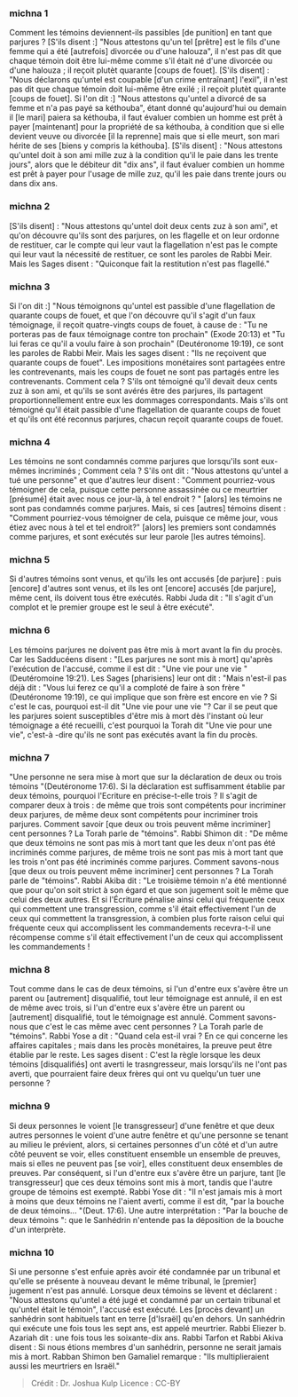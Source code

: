 
### michna 1
Comment les témoins deviennent-ils passibles [de punition] en tant que parjures ? [S'ils disent :] "Nous attestons qu'un tel [prêtre] est le fils d'une femme qui a été [autrefois] divorcée ou d'une halouza", il n'est pas dit que chaque témoin doit être lui-même comme s'il était né d'une divorcée ou d'une halouza ; il reçoit plutèt quarante [coups de fouet]. [S'ils disent] : "Nous déclarons qu'untel est coupable [d'un crime entraînant] l'exil", il n'est pas dit que chaque témoin doit lui-même être exilé ; il reçoit plutèt quarante [coups de fouet]. Si l'on dit :] "Nous attestons qu'untel a divorcé de sa femme et n'a pas payé sa kéthouba", étant donné qu'aujourd'hui ou demain il [le mari] paiera sa kéthouba, il faut évaluer combien un homme est prêt à payer [maintenant] pour la propriété de sa kéthouba, à condition que si elle devient veuve ou divorcée [il la reprenne] mais que si elle meurt, son mari hérite de ses [biens y compris la kéthouba]. [S'ils disent] :  "Nous attestons qu'untel doit à son ami mille zuz à la condition qu'il le paie dans les trente jours", alors que le débiteur dit "dix ans", il faut évaluer combien un homme est prêt à payer pour l'usage de mille zuz, qu'il les paie dans trente jours ou dans dix ans.

### michna 2
[S'ils disent] :  "Nous attestons qu'untel doit deux cents zuz à son ami", et qu'on découvre qu'ils sont des parjures, on les flagelle et on leur ordonne de restituer, car le compte qui leur vaut la flagellation n'est pas le compte qui leur vaut la nécessité de restituer, ce sont les paroles de Rabbi Meir. Mais les Sages disent :  "Quiconque fait la restitution n'est pas flagellé."

### michna 3
Si l'on dit :] "Nous témoignons qu'untel est passible d'une flagellation de quarante coups de fouet, et que l'on découvre qu'il s'agit d'un faux témoignage, il reçoit quatre-vingts coups de fouet, à cause de : "Tu ne porteras pas de faux témoignage contre ton prochain" (Exode 20:13) et "Tu lui feras ce qu'il a voulu faire à son prochain" (Deutéronome 19:19), ce sont les paroles de Rabbi Meir. Mais les sages disent : "Ils ne reçoivent que quarante coups de fouet". Les impositions monétaires sont partagées entre les contrevenants, mais les coups de fouet ne sont pas partagés entre les contrevenants. Comment cela ? S'ils ont témoigné qu'il devait deux cents zuz à son ami, et qu'ils se sont avérés être des parjures, ils partagent proportionnellement entre eux les dommages correspondants. Mais s'ils ont témoigné qu'il était passible d'une flagellation de quarante coups de fouet et qu'ils ont été reconnus parjures, chacun reçoit quarante coups de fouet.

### michna 4
Les témoins ne sont condamnés comme parjures que lorsqu'ils sont eux-mêmes incriminés ; Comment cela ? S'ils ont dit : "Nous attestons qu'untel a tué une personne" et que d'autres leur disent : "Comment pourriez-vous témoigner de cela, puisque cette personne assassinée ou ce meurtrier [présumé] était avec nous ce jour-là, à tel endroit ? " [alors] les témoins ne sont pas condamnés comme parjures. Mais, si ces [autres] témoins disent :  "Comment pourriez-vous témoigner de cela, puisque ce même jour, vous étiez avec nous à tel et tel endroit?" [alors] les premiers sont condamnés comme parjures, et sont exécutés sur leur parole [les autres témoins].

### michna 5
Si d'autres témoins sont venus, et qu'ils les ont accusés [de parjure] : puis [encore] d'autres sont venus, et ils les ont [encore] accusés [de parjure], même cent, ils doivent tous être exécutés. Rabbi Juda dit :  "Il s'agit d'un complot et le premier groupe est le seul à être exécuté".

### michna 6
Les témoins parjures ne doivent pas être mis à mort avant la fin du procès. Car les Sadducéens disent :  "[Les parjures ne sont mis à mort] qu'après l'exécution de l'accusé, comme il est dit : "Une vie pour une vie "(Deutéromoine 19:21). Les Sages [pharisiens] leur ont dit : "Mais n'est-il pas déjà dit : "Vous lui ferez ce qu'il a comploté de faire à son frère "(Deutéronome 19:19), ce qui implique que son frère est encore en vie ? Si c'est le cas, pourquoi est-il dit "Une vie pour une vie "? Car il se peut que les parjures soient susceptibles d'être mis à mort dès l'instant où leur témoignage a été recueilli, c'est pourquoi la Torah dit "Une vie pour une vie", c'est-à -dire qu'ils ne sont pas exécutés avant la fin du procès.

### michna 7
"Une personne ne sera mise à mort que sur la déclaration de deux ou trois témoins "(Deutéronome 17:6). Si la déclaration est suffisamment établie par deux témoins, pourquoi l'Ecriture en précise-t-elle trois ? Il s'agit de comparer deux à trois : de même que trois sont compétents pour incriminer deux parjures, de même deux sont compétents pour incriminer trois parjures. Comment savoir [que deux ou trois peuvent même incriminer] cent personnes ?  La Torah parle de "témoins". Rabbi Shimon dit : "De même que deux témoins ne sont pas mis à mort tant que les deux n'ont pas été incriminés comme parjures, de même trois ne sont pas mis à mort tant que les trois n'ont pas été incriminés comme parjures. Comment savons-nous [que deux ou trois peuvent même incriminer] cent personnes ?  La Torah parle de "témoins". Rabbi Akiba dit :  "Le troisième témoin n'a été mentionné que pour qu'on soit strict à son égard et que son jugement soit le même que celui des deux autres. Et si l'Écriture pénalise ainsi celui qui fréquente ceux qui commettent une transgression, comme s'il était effectivement l'un de ceux qui commettent la transgression, à combien plus forte raison celui qui fréquente ceux qui accomplissent les commandements recevra-t-il une récompense comme s'il était effectivement l'un de ceux qui accomplissent les commandements !

### michna 8
Tout comme dans le cas de deux témoins, si l'un d'entre eux s'avère être un parent ou [autrement] disqualifié, tout leur témoignage est annulé, il en est de même avec trois, si l'un d'entre eux s'avère être un parent ou [autrement] disqualifié, tout le témoignage est annulé. Comment savons-nous que c'est le cas même avec cent personnes ?  La Torah parle de "témoins". Rabbi Yose a dit :  "Quand cela est-il vrai ?  En ce qui concerne les affaires capitales ; mais dans les procès monétaires, la preuve peut être établie par le reste. Les sages disent :  C'est la règle lorsque les deux témoins [disqualifiés] ont averti le trasngresseur, mais lorsqu'ils ne l'ont pas averti, que pourraient faire deux frères qui ont vu quelqu'un tuer une personne ?

### michna 9
Si deux personnes le voient [le transgresseur] d'une fenêtre et que deux autres personnes le voient d'une autre fenêtre et qu'une personne se tenant au milieu le prévient, alors, si certaines personnes d'un côté et d'un autre côté peuvent se voir, elles constituent ensemble un ensemble de preuves, mais si elles ne peuvent pas [se voir], elles constituent deux ensembles de preuves. Par conséquent, si l'un d'entre eux s'avère être un parjure, tant [le transgresseur] que ces deux témoins sont mis à mort, tandis que l'autre groupe de témoins est exempté. Rabbi Yose dit :  "Il n'est jamais mis à mort à moins que deux témoins ne l'aient averti, comme il est dit, "par la bouche de deux témoins... "(Deut. 17:6). Une autre interprétation :  "Par la bouche de deux témoins ": que le Sanhédrin n'entende pas la déposition de la bouche d'un interprète.

### michna 10
Si une personne s'est enfuie après avoir été condamnée par un tribunal et qu'elle se présente à nouveau devant le même tribunal, le [premier] jugement n'est pas annulé. Lorsque deux témoins se lèvent et déclarent : "Nous attestons qu'untel a été jugé et condamné par un certain tribunal et qu'untel était le témoin", l'accusé est exécuté. Les [procès devant] un sanhédrin sont habituels tant en terre [d'Israël] qu'en dehors. Un sanhédrin qui exécute une fois tous les sept ans, est appelé meurtrier. Rabbi Eliezer b. Azariah dit : une fois tous les soixante-dix ans. Rabbi Tarfon et Rabbi Akiva disent :  Si nous étions membres d'un sanhédrin, personne ne serait jamais mis à mort. Rabban Shimon ben Gamaliel remarque :  "Ils multiplieraient aussi les meurtriers en Israël."

>Crédit : Dr. Joshua Kulp
>Licence : CC-BY